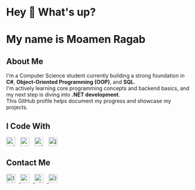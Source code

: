 <h1 align="left">Hey 👋 What's up?</h1>

<h1 align="left">My name is Moamen Ragab</h1>

<h2 align="left">About Me</h2>

<p align="left">
  I'm a Computer Science student currently building a strong foundation in <strong>C#</strong>, 
  <strong>Object-Oriented Programming (OOP)</strong>, and <strong>SQL</strong>.<br>
  I'm actively learning core programming concepts and backend basics, and my next step is diving into <strong>.NET development</strong>.<br>
  This GitHub profile helps document my progress and showcase my projects.
</p>

<h2 align="left">I Code With</h2>

<div align="left">
  <img src="https://cdn.jsdelivr.net/gh/devicons/devicon/icons/cplusplus/cplusplus-original.svg" height="24" width="24" style="margin-right: 10px;" alt="cplusplus logo" />
  <img src="https://cdn.jsdelivr.net/gh/devicons/devicon/icons/csharp/csharp-original.svg" height="24" width="24" style="margin-right: 10px;" alt="csharp logo" />
  <img src="https://cdn.jsdelivr.net/gh/devicons/devicon/icons/microsoftsqlserver/microsoftsqlserver-plain.svg" height="24" width="24" style="margin-right: 10px;" alt="sql server logo" />
  <img src="https://cdn.jsdelivr.net/gh/devicons/devicon/icons/javascript/javascript-original.svg" height="24" width="24" style="margin-right: 10px;" alt="javascript logo" />
</div>

<h2 align="left">Contact Me</h2>

<div align="left">
  <a href="https://linkedin.com/in/moamen-ragab" target="_blank">
    <img src="https://raw.githubusercontent.com/maurodesouza/profile-readme-generator/master/src/assets/icons/social/linkedin/default.svg" width="24" height="24" style="margin-right: 10px;" alt="linkedin logo" />
  </a>
  <a href="mailto:moamenragab66@gmail.com" target="_blank">
    <img src="https://raw.githubusercontent.com/maurodesouza/profile-readme-generator/master/src/assets/icons/social/gmail/default.svg" width="24" height="24" style="margin-right: 10px;" alt="gmail logo" />
  </a>
  <a href="https://wa.me/201020641775" target="_blank">
    <img src="https://raw.githubusercontent.com/maurodesouza/profile-readme-generator/master/src/assets/icons/social/whatsapp/default.svg" width="24" height="24" style="margin-right: 10px;" alt="whatsapp logo" />
  </a>
  <a href="https://www.instagram.com/moamen_ragab_14?igsh=ZnBidjUwZHg0NW5h&utm_source=qr" target="_blank">
    <img src="https://raw.githubusercontent.com/maurodesouza/profile-readme-generator/master/src/assets/icons/social/instagram/default.svg" width="24" height="24" style="margin-right: 10px;" alt="instagram logo" />
  </a>
</div>
